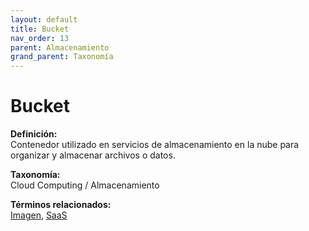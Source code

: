 ```yaml
---
layout: default
title: Bucket
nav_order: 13
parent: Almacenamiento
grand_parent: Taxonomía
---
```


# Bucket

**Definición:**  
Contenedor utilizado en servicios de almacenamiento en la nube para organizar y almacenar archivos o datos.

**Taxonomía:**  
Cloud Computing / Almacenamiento

**Términos relacionados:**  
[Imagen](https://maleniski.github.io/diccionario-angl-tec-mx/docs/taxonomia/cloud-computing-/-almacenamiento/imagen.html), [SaaS](https://maleniski.github.io/diccionario-angl-tec-mx/docs/taxonomia/cloud-computing-/-almacenamiento/saas.html)
